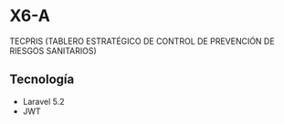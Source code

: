 # X6-A

TECPRIS (TABLERO ESTRATÉGICO DE CONTROL DE PREVENCIÓN DE RIESGOS SANITARIOS)

## Tecnología

- Laravel 5.2
- JWT

